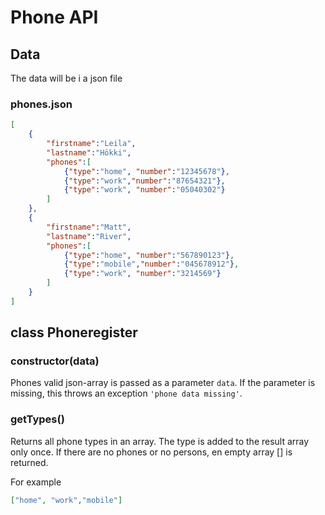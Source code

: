# Phone API

## Data

The data will be i a json file

### phones.json

```json
[
    {
        "firstname":"Leila",
        "lastname":"Hökki",
        "phones":[
            {"type":"home", "number":"12345678"},
            {"type":"work","number":"87654321"},
            {"type":"work", "number":"05040302"}
        ]
    },
    {
        "firstname":"Matt",
        "lastname":"River",
        "phones":[
            {"type":"home", "number":"567890123"},
            {"type":"mobile","number":"045678912"},
            {"type":"work", "number":"3214569"}
        ]
    }
]

```

## class Phoneregister

### **constructor(data)**

Phones valid json-array is passed as a parameter `data`. If the parameter is missing, this throws an exception `'phone data missing'`.

### **getTypes()**

Returns all phone types in an array. The type is added to the result array only once. If there are no phones or no persons, en empty array [] is returned.

For example
```json
["home", "work","mobile"]
````

